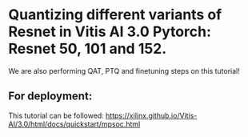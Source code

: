 # Quantizing different variants of Resnet in Vitis AI 3.0 Pytorch: Resnet 50, 101 and 152.
We are also performing QAT, PTQ and finetuning steps on this tutorial!
## For deployment: 
This tutorial can be followed: https://xilinx.github.io/Vitis-AI/3.0/html/docs/quickstart/mpsoc.html

